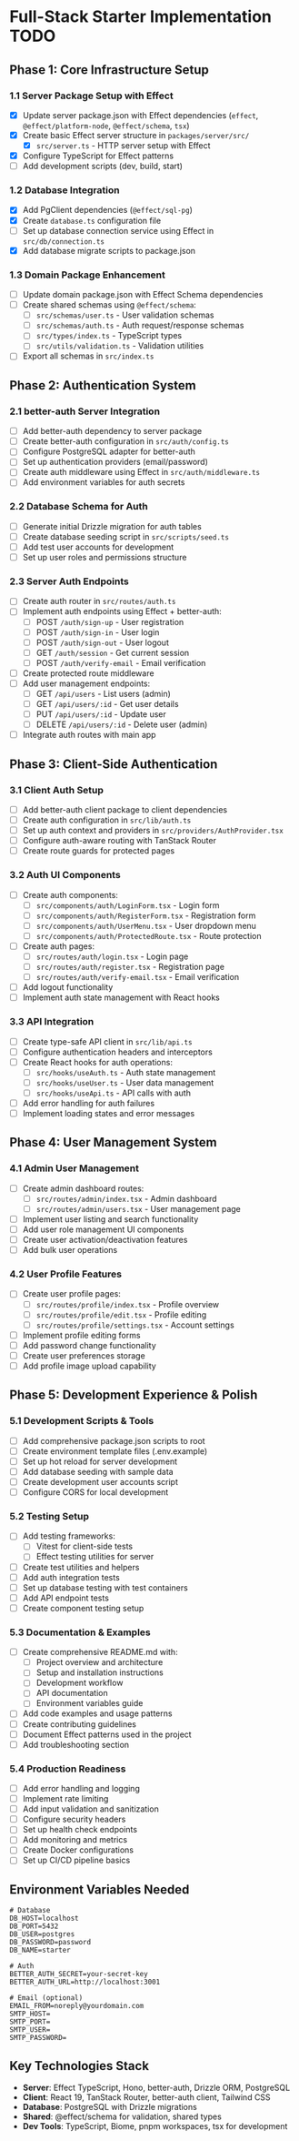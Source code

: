 # Full-Stack Starter Implementation TODO

## Phase 1: Core Infrastructure Setup

### 1.1 Server Package Setup with Effect

- [x] Update server package.json with Effect dependencies (`effect`, `@effect/platform-node`, `@effect/schema`, `tsx`)
- [x] Create basic Effect server structure in `packages/server/src/`
  - [x] `src/server.ts` - HTTP server setup with Effect
- [x] Configure TypeScript for Effect patterns
- [ ] Add development scripts (dev, build, start)

### 1.2 Database Integration

- [x] Add PgClient dependencies (`@effect/sql-pg`)
- [x] Create `database.ts` configuration file
- [ ] Set up database connection service using Effect in `src/db/connection.ts`
- [x] Add database migrate scripts to package.json

### 1.3 Domain Package Enhancement

- [ ] Update domain package.json with Effect Schema dependencies
- [ ] Create shared schemas using `@effect/schema`:
  - [ ] `src/schemas/user.ts` - User validation schemas
  - [ ] `src/schemas/auth.ts` - Auth request/response schemas
  - [ ] `src/types/index.ts` - TypeScript types
  - [ ] `src/utils/validation.ts` - Validation utilities
- [ ] Export all schemas in `src/index.ts`

## Phase 2: Authentication System

### 2.1 better-auth Server Integration

- [ ] Add better-auth dependency to server package
- [ ] Create better-auth configuration in `src/auth/config.ts`
- [ ] Configure PostgreSQL adapter for better-auth
- [ ] Set up authentication providers (email/password)
- [ ] Create auth middleware using Effect in `src/auth/middleware.ts`
- [ ] Add environment variables for auth secrets

### 2.2 Database Schema for Auth

- [ ] Generate initial Drizzle migration for auth tables
- [ ] Create database seeding script in `src/scripts/seed.ts`
- [ ] Add test user accounts for development
- [ ] Set up user roles and permissions structure

### 2.3 Server Auth Endpoints

- [ ] Create auth router in `src/routes/auth.ts`
- [ ] Implement auth endpoints using Effect + better-auth:
  - [ ] POST `/auth/sign-up` - User registration
  - [ ] POST `/auth/sign-in` - User login
  - [ ] POST `/auth/sign-out` - User logout
  - [ ] GET `/auth/session` - Get current session
  - [ ] POST `/auth/verify-email` - Email verification
- [ ] Create protected route middleware
- [ ] Add user management endpoints:
  - [ ] GET `/api/users` - List users (admin)
  - [ ] GET `/api/users/:id` - Get user details
  - [ ] PUT `/api/users/:id` - Update user
  - [ ] DELETE `/api/users/:id` - Delete user (admin)
- [ ] Integrate auth routes with main app

## Phase 3: Client-Side Authentication

### 3.1 Client Auth Setup

- [ ] Add better-auth client package to client dependencies
- [ ] Create auth configuration in `src/lib/auth.ts`
- [ ] Set up auth context and providers in `src/providers/AuthProvider.tsx`
- [ ] Configure auth-aware routing with TanStack Router
- [ ] Create route guards for protected pages

### 3.2 Auth UI Components

- [ ] Create auth components:
  - [ ] `src/components/auth/LoginForm.tsx` - Login form
  - [ ] `src/components/auth/RegisterForm.tsx` - Registration form
  - [ ] `src/components/auth/UserMenu.tsx` - User dropdown menu
  - [ ] `src/components/auth/ProtectedRoute.tsx` - Route protection
- [ ] Create auth pages:
  - [ ] `src/routes/auth/login.tsx` - Login page
  - [ ] `src/routes/auth/register.tsx` - Registration page
  - [ ] `src/routes/auth/verify-email.tsx` - Email verification
- [ ] Add logout functionality
- [ ] Implement auth state management with React hooks

### 3.3 API Integration

- [ ] Create type-safe API client in `src/lib/api.ts`
- [ ] Configure authentication headers and interceptors
- [ ] Create React hooks for auth operations:
  - [ ] `src/hooks/useAuth.ts` - Auth state management
  - [ ] `src/hooks/useUser.ts` - User data management
  - [ ] `src/hooks/useApi.ts` - API calls with auth
- [ ] Add error handling for auth failures
- [ ] Implement loading states and error messages

## Phase 4: User Management System

### 4.1 Admin User Management

- [ ] Create admin dashboard routes:
  - [ ] `src/routes/admin/index.tsx` - Admin dashboard
  - [ ] `src/routes/admin/users.tsx` - User management page
- [ ] Implement user listing and search functionality
- [ ] Add user role management UI components
- [ ] Create user activation/deactivation features
- [ ] Add bulk user operations

### 4.2 User Profile Features

- [ ] Create user profile pages:
  - [ ] `src/routes/profile/index.tsx` - Profile overview
  - [ ] `src/routes/profile/edit.tsx` - Profile editing
  - [ ] `src/routes/profile/settings.tsx` - Account settings
- [ ] Implement profile editing forms
- [ ] Add password change functionality
- [ ] Create user preferences storage
- [ ] Add profile image upload capability

## Phase 5: Development Experience & Polish

### 5.1 Development Scripts & Tools

- [ ] Add comprehensive package.json scripts to root
- [ ] Create environment template files (.env.example)
- [ ] Set up hot reload for server development
- [ ] Add database seeding with sample data
- [ ] Create development user accounts script
- [ ] Configure CORS for local development

### 5.2 Testing Setup

- [ ] Add testing frameworks:
  - [ ] Vitest for client-side tests
  - [ ] Effect testing utilities for server
- [ ] Create test utilities and helpers
- [ ] Add auth integration tests
- [ ] Set up database testing with test containers
- [ ] Add API endpoint tests
- [ ] Create component testing setup

### 5.3 Documentation & Examples

- [ ] Create comprehensive README.md with:
  - [ ] Project overview and architecture
  - [ ] Setup and installation instructions
  - [ ] Development workflow
  - [ ] API documentation
  - [ ] Environment variables guide
- [ ] Add code examples and usage patterns
- [ ] Create contributing guidelines
- [ ] Document Effect patterns used in the project
- [ ] Add troubleshooting section

### 5.4 Production Readiness

- [ ] Add error handling and logging
- [ ] Implement rate limiting
- [ ] Add input validation and sanitization
- [ ] Configure security headers
- [ ] Set up health check endpoints
- [ ] Add monitoring and metrics
- [ ] Create Docker configurations
- [ ] Set up CI/CD pipeline basics

## Environment Variables Needed

```env
# Database
DB_HOST=localhost
DB_PORT=5432
DB_USER=postgres
DB_PASSWORD=password
DB_NAME=starter

# Auth
BETTER_AUTH_SECRET=your-secret-key
BETTER_AUTH_URL=http://localhost:3001

# Email (optional)
EMAIL_FROM=noreply@yourdomain.com
SMTP_HOST=
SMTP_PORT=
SMTP_USER=
SMTP_PASSWORD=
```

## Key Technologies Stack

- **Server**: Effect TypeScript, Hono, better-auth, Drizzle ORM, PostgreSQL
- **Client**: React 19, TanStack Router, better-auth client, Tailwind CSS
- **Database**: PostgreSQL with Drizzle migrations
- **Shared**: @effect/schema for validation, shared types
- **Dev Tools**: TypeScript, Biome, pnpm workspaces, tsx for development
